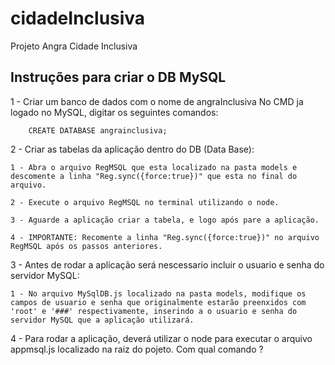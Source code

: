 # cidadeInclusiva
Projeto Angra Cidade Inclusiva


## Instruções para criar o DB MySQL
1 - Criar um banco de dados com o nome de angraInclusiva
    No CMD ja logado no MySQL, digitar os seguintes comandos:
        
        CREATE DATABASE angrainclusiva;

2 - Criar as tabelas da aplicação dentro do DB (Data Base):

    1 - Abra o arquivo RegMSQL que esta localizado na pasta models e descomente a linha "Reg.sync({force:true})" que esta no final do arquivo.
    
    2 - Execute o arquivo RegMSQL no terminal utilizando o node.

    3 - Aguarde a aplicação criar a tabela, e logo após pare a aplicação.

    4 - IMPORTANTE: Recomente a linha "Reg.sync({force:true})" no arquivo RegMSQL após os passos anteriores.

3 - Antes de rodar a aplicação será nescessario incluir o usuario e senha do servidor MySQL:

    1 - No arquivo MySqlDB.js localizado na pasta models, modifique os campos de usuario e senha que originalmente estarão preenxidos com 'root' e '###' respectivamente, inserindo a o usuario e senha do servidor MySQL que a aplicação utilizará.

4 - Para rodar a aplicação, deverá utilizar o node para executar o arquivo appmsql.js localizado na raiz do pojeto. Com qual comando ?